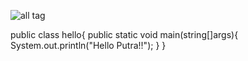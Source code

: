 ![all tag](https://lh3.googleusercontent.com/-qPy8NjTseF4/AAAAAAAAAAI/AAAAAAAAAE8/0ODyHkJ7j1o/photo.jpg)

public class hello{
  public static void main(string[]args){
    System.out.println("Hello Putra!!");
  }
}
